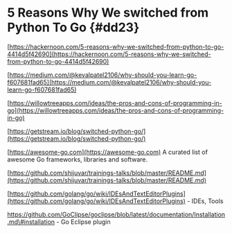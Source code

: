 # 5 Reasons Why We switched from Python To Go {#dd23}

[https://hackernoon.com/5-reasons-why-we-switched-from-python-to-go-4414d5f42690](https://hackernoon.com/5-reasons-why-we-switched-from-python-to-go-4414d5f42690)

[https://medium.com/@kevalpatel2106/why-should-you-learn-go-f607681fad65](https://medium.com/@kevalpatel2106/why-should-you-learn-go-f607681fad65)

[https://willowtreeapps.com/ideas/the-pros-and-cons-of-programming-in-go](https://willowtreeapps.com/ideas/the-pros-and-cons-of-programming-in-go)

[https://getstream.io/blog/switched-python-go/](https://getstream.io/blog/switched-python-go/)

[https://awesome-go.com](https://awesome-go.com)            A curated list of awesome Go frameworks, libraries and software.

[https://github.com/shijuvar/trainings-talks/blob/master/README.md](https://github.com/shijuvar/trainings-talks/blob/master/README.md)

[https://github.com/golang/go/wiki/IDEsAndTextEditorPlugins](https://github.com/golang/go/wiki/IDEsAndTextEditorPlugins)  - IDEs, Tools

https://github.com/GoClipse/goclipse/blob/latest/documentation/Installation.md\#installation  - Go Eclipse plugin

